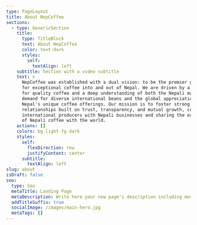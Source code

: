 ```yaml
---
type: PageLayout
title: About NepCoffee
sections:
  - type: GenericSection
    title:
      type: TitleBlock
      text: About NepCoffee
      color: text-dark
      styles:
        self:
          textAlign: left
    subtitle: Section with a video subtitle
    text: >
      NepCoffee was established with a dual vision: to be the premier gateway
      for exceptional coffee into and out of Nepal. We are driven by a passion
      for quality coffee and a deep understanding of both the Nepali market's
      demand for diverse international beans and the global appreciation for
      Nepal's unique coffee offerings. Our mission is to foster strong
      relationships built on trust, transparency, and mutual growth, connecting
      international producers with Nepali businesses and sharing the excellence
      of Nepali coffee with the world.
    actions: []
    colors: bg-light-fg-dark
    styles:
      self:
        flexDirection: row
        justifyContent: center
      subtitle:
        textAlign: left
slug: about
isDraft: false
seo:
  type: Seo
  metaTitle: Landing Page
  metaDescription: Write here your new page's description including most relevant keywords.
  addTitleSuffix: true
  socialImage: /images/main-hero.jpg
  metaTags: []
---
```

